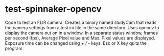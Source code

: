 # test-spinnaker-opencv
Code to test an FLIR camera.
Creates a binary named studyCam that reads the camera settings from a test.ini file in the same directory.
Uses opencv to display the camera out on in a window. 
In a separate status window, frames per second (fps), Average Pixel value and Max. Pixel values are displayed.
Exposure time can be changed using + / - keys.
Esc or X key quits the program.
